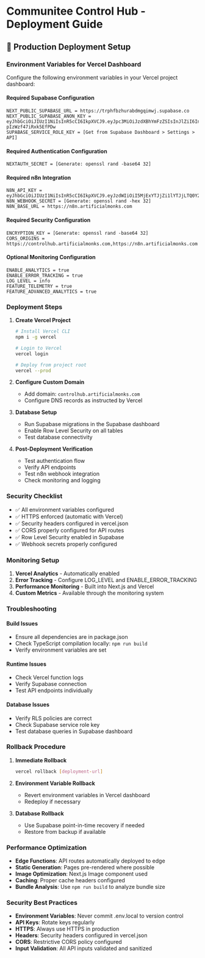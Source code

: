 # Communitee Control Hub - Deployment Guide

## 🚀 Production Deployment Setup

### **Environment Variables for Vercel Dashboard**

Configure the following environment variables in your Vercel project dashboard:

#### **Required Supabase Configuration**

```env
NEXT_PUBLIC_SUPABASE_URL = https://trphfbzhurabdmgqimwj.supabase.co
NEXT_PUBLIC_SUPABASE_ANON_KEY = eyJhbGciOiJIUzI1NiIsInR5cCI6IkpXVCJ9.eyJpc3MiOiJzdXBhYmFzZSIsInJlZiI6InRycGhmYnpodXJhYmRtZ3FpbXdqIiwicm9sZSI6ImFub24iLCJpYXQiOjE3NTM5NDE4MjEsImV4cCI6MjA2OTUxNzgyMX0.RpT9zWTEL50xXnoTizmbaA6V-pIzWzf47iRxk5EfPDw
SUPABASE_SERVICE_ROLE_KEY = [Get from Supabase Dashboard > Settings > API]
```

#### **Required Authentication Configuration**

```env
NEXTAUTH_SECRET = [Generate: openssl rand -base64 32]
```

#### **Required n8n Integration**

```env
N8N_API_KEY = eyJhbGciOiJIUzI1NiIsInR5cCI6IkpXVCJ9.eyJzdWIiOiI5MjExYTJjZi1lYTJjLTQ0Y2QtOGMyNS0xNDRjMDA4MTI1ODciLCJpc3MiOiJuOG4iLCJhdWQiOiJwdWJsaWMtYXBpIiwiaWF0IjoxNzUzNzk1MjQ1fQ.WAhjBxjE6lTMOdldQr0a01zth_B9iYJwm4VBoomyVnU
N8N_WEBHOOK_SECRET = [Generate: openssl rand -hex 32]
N8N_BASE_URL = https://n8n.artificialmonks.com
```

#### **Required Security Configuration**

```env
ENCRYPTION_KEY = [Generate: openssl rand -base64 32]
CORS_ORIGINS = https://controlhub.artificialmonks.com,https://n8n.artificialmonks.com
```

#### **Optional Monitoring Configuration**

```env
ENABLE_ANALYTICS = true
ENABLE_ERROR_TRACKING = true
LOG_LEVEL = info
FEATURE_TELEMETRY = true
FEATURE_ADVANCED_ANALYTICS = true
```

### **Deployment Steps**

1. **Create Vercel Project**

   ```bash
   # Install Vercel CLI
   npm i -g vercel
   
   # Login to Vercel
   vercel login
   
   # Deploy from project root
   vercel --prod
   ```

2. **Configure Custom Domain**
   - Add domain: `controlhub.artificialmonks.com`
   - Configure DNS records as instructed by Vercel

3. **Database Setup**
   - Run Supabase migrations in the Supabase dashboard
   - Enable Row Level Security on all tables
   - Test database connectivity

4. **Post-Deployment Verification**
   - Test authentication flow
   - Verify API endpoints
   - Test n8n webhook integration
   - Check monitoring and logging

### **Security Checklist**

- ✅ All environment variables configured
- ✅ HTTPS enforced (automatic with Vercel)
- ✅ Security headers configured in vercel.json
- ✅ CORS properly configured for API routes
- ✅ Row Level Security enabled in Supabase
- ✅ Webhook secrets properly configured

### **Monitoring Setup**

1. **Vercel Analytics** - Automatically enabled
2. **Error Tracking** - Configure LOG_LEVEL and ENABLE_ERROR_TRACKING
3. **Performance Monitoring** - Built into Next.js and Vercel
4. **Custom Metrics** - Available through the monitoring system

### **Troubleshooting**

#### **Build Issues**

- Ensure all dependencies are in package.json
- Check TypeScript compilation locally: `npm run build`
- Verify environment variables are set

#### **Runtime Issues**

- Check Vercel function logs
- Verify Supabase connection
- Test API endpoints individually

#### **Database Issues**

- Verify RLS policies are correct
- Check Supabase service role key
- Test database queries in Supabase dashboard

### **Rollback Procedure**

1. **Immediate Rollback**

   ```bash
   vercel rollback [deployment-url]
   ```

2. **Environment Variable Rollback**
   - Revert environment variables in Vercel dashboard
   - Redeploy if necessary

3. **Database Rollback**
   - Use Supabase point-in-time recovery if needed
   - Restore from backup if available

### **Performance Optimization**

- **Edge Functions**: API routes automatically deployed to edge
- **Static Generation**: Pages pre-rendered where possible
- **Image Optimization**: Next.js Image component used
- **Caching**: Proper cache headers configured
- **Bundle Analysis**: Use `npm run build` to analyze bundle size

### **Security Best Practices**

- **Environment Variables**: Never commit .env.local to version control
- **API Keys**: Rotate keys regularly
- **HTTPS**: Always use HTTPS in production
- **Headers**: Security headers configured in vercel.json
- **CORS**: Restrictive CORS policy configured
- **Input Validation**: All API inputs validated and sanitized
